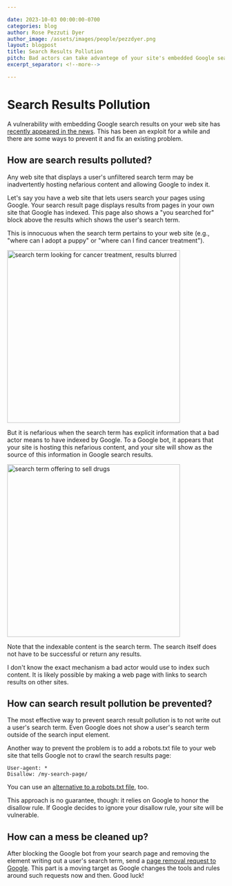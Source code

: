 ```yaml
---

date: 2023-10-03 00:00:00-0700
categories: blog
author: Rose Pezzuti Dyer
author_image: /assets/images/people/pezzdyer.png
layout: blogpost
title: Search Results Pollution
pitch: Bad actors can take advantege of your site's embedded Google search results, but there are ways to control how your site is indexed.
excerpt_separator: <!--more-->

---
```


# Search Results Pollution

A vulnerability with embedding Google search results on your web site has [recently appeared in the news](https://www.businessinsider.com/google-loophole-buying-drugs-online-hijack-website-2023-9?op=1). This has been an exploit for a while and there are some ways to prevent it and fix an existing problem.

## How are search results polluted?

Any web site that displays a user's unfiltered search term may be inadvertently hosting nefarious content and allowing Google to index it.

Let's say you have a web site that lets users search your pages using Google. Your search result page displays results from pages in your own site that Google has indexed. This page also shows a "you searched for" block above the results which shows the user's search term. 

This is innocuous when the search term pertains to your web site (e.g., "where can I adopt a puppy" or "where can I find cancer treatment"). 

<img width="400" alt="search term looking for cancer treatment, results blurred" src="https://github.com/pzzd/pzzd.github.io/assets/5471867/7484411c-e094-478b-9982-478e13065bef">

But it is nefarious when the search term has explicit information that a bad actor means to have indexed by Google. To a Google bot, it appears that your site is hosting this nefarious content, and your site will show as the source of this information in Google search results.

<img width="400" alt="search term offering to sell drugs" src="https://github.com/pzzd/pzzd.github.io/assets/5471867/98b46d3b-6459-4a9d-a534-124c8cceb08d">

Note that the indexable content is the search term. The search itself does not have to be successful or return any results.

I don't know the exact mechanism a bad actor would use to index such content. It is likely possible by making a web page with links to search results on other sites.

## How can search result pollution be prevented?

The most effective way to prevent search result pollution is to not write out a user's search term. Even Google does not show a user's search term outside of the search input element.

Another way to prevent the problem is to add a robots.txt file to your web site that tells Google not to crawl the search results page:
```
User-agent: *
Disallow: /my-search-page/
```
You can use an [alternative to a robots.txt file](https://developers.google.com/search/docs/crawling-indexing/block-indexing), too.

This approach is no guarantee, though: it relies on Google to honor the disallow rule. If Google decides to ignore your disallow rule, your site will be vulnerable.

## How can a mess be cleaned up?

After blocking the Google bot from your search page and removing the element writing out a user's search term, send a [page removal request to Google](https://developers.google.com/search/docs/crawling-indexing/remove-information?sjid=7470165266361020733-NA&visit_id=638319351474913089-3909863057&rd=1). This part is a moving target as Google changes the tools and rules around such requests now and then. Good luck!
